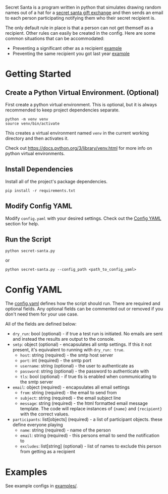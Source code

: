 Secret Santa is a program written in python that simulates drawing random names out of a hat for a [secret santa gift exchange](https://en.wikipedia.org/wiki/Secret_Santa) and then sends an email to each person participating notifying them who their secret recipient is. 

The only default rule in place is that a person can not get themself as a recipient. Other rules can easily be created in the config. Here are some common situations that can be accommodated:
- Preventing a significant other as a recipient [example](examples/prevent_significant_others.yaml)
- Preventing the same recipient you got last year [example](examples/prevent_previous_years_recipient.yaml)

# Getting Started
## Create a Python Virtual Environment. (Optional)
First create a python virtual environment. This is optional, but it is always recommended to keep project dependencies separate.
```
python -m venv venv
source venv/bin/activate
```
This creates a virtual environment named `venv` in the current working directory and then activates it. 

Check out https://docs.python.org/3/library/venv.html for more info on python virtual environments.

## Install Dependencies
Install all of the project's package dependencies.
```
pip install -r requirements.txt
```

## Modify Config YAML
Modify `config.yaml` with your desired settings. Check out the [Config YAML](#Config-YAML) section for help.

## Run the Script
```
python secret-santa.py
```
or
```
python secret-santa.py --config_path <path_to_config_yaml>
```

# Config YAML
The [config.yaml](config.yaml) defines how the script should run. There are required and optional fields. Any optional fields can be commented out or removed if you don't need them for your use case.

All of the fields are defined below:
- `dry_run`: bool (optional) - if true a test run is initiated. No emails are sent and instead the results are output to the console.
- `smtp`: object (optional) - encapsulates all smtp settings. If this it not present, it's equivalent to running with `dry_run: true`.
    - `host`: string (required) - the smtp host server
    - `port`: int (required) - the smtp port
    - `username`: string (optional) - the user to authenticate as
    - `password`: string (optional) - the password to authenticate with
    - `tls`: bool (optional) - if true tls is enabled when communicating to the smtp server
- `email`: object (required) - encapsulates all email settings
    - `from`: string (required) - the email to send from
    - `subject`: string (required) - the email subject line
    - `message`: string (required) - the html formatted email message template. The code will replace instances of `{name}` and `{recipient}` with the correct values.
- `participants`: list\[objects\] (required) - a list of participant objects. these define everyone playing
    - `name`: string (required) - name of the person
    - `email`: string (required) - this persons email to send the notification to
    - `excludes`: list\[string\] (optional) - list of names to exclude this person from getting as a recipient

# Examples
See example configs in [examples/](examples/).